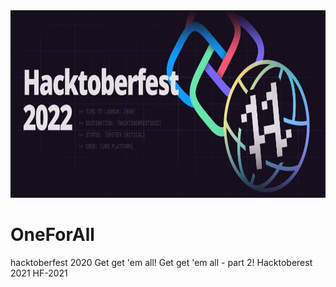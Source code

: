 <center>
<img src="images/hf22.jpg" alt="MarineGEO circle logo" style="height: 300px;"/>
</center>

# OneForAll

hacktoberfest 2020 Get get 'em all! Get get 'em all - part 2!
Hacktoberest 2021
HF-2021
